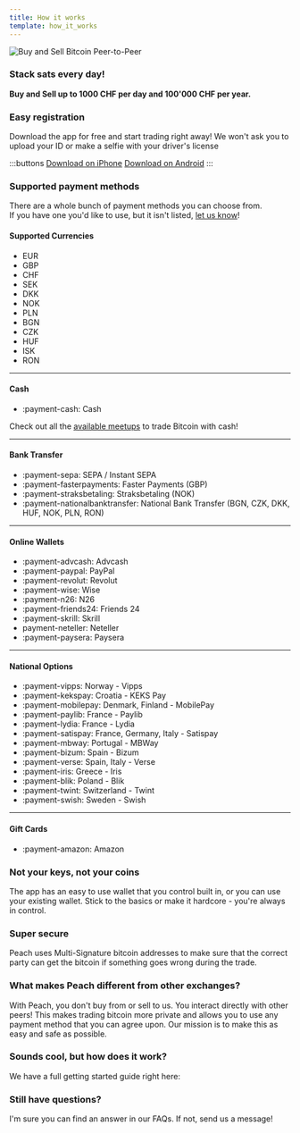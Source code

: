 ```yaml
---
title: How it works
template: how_it_works
---
```

<!--[teaser]-->
![Buy and Sell Bitcoin Peer-to-Peer](/img/how-it-works/buy-and-sell-bitcoin-peer-to-peer.png)

### Stack sats <span>every day</span>!

**Buy and Sell up to 1000 CHF per day and 100'000 CHF per year.**

<!--[easy_registration]-->
### Easy registration

Download the app for free and start trading right away! We won't ask you to upload your ID or make a selfie with your driver's license

:::buttons
[Download on iPhone]($iosUrl$)
[Download on Android]($androidUrl$)
:::

<!--[payment_methods]-->
### Supported payment methods

There are a whole bunch of payment methods you can choose from.<br>
If you have one you'd like to use, but it isn't listed, [let us know](mailto:$contactEmail$?subject=Payment%20method)!

#### Supported Currencies

- EUR
- GBP
- CHF
- SEK
- DKK
- NOK
- PLN
- BGN
- CZK
- HUF
- ISK
- RON

---

#### Cash

- :payment-cash: Cash

Check out all the [available meetups](/for-meetups/) to trade Bitcoin with cash!

---

#### Bank Transfer

- :payment-sepa: SEPA / Instant SEPA
- :payment-fasterpayments: Faster Payments (GBP)
- :payment-straksbetaling: Straksbetaling (NOK)
- :payment-nationalbanktransfer: National Bank Transfer (BGN, CZK, DKK, HUF, NOK, PLN, RON)

---

#### Online Wallets

- :payment-advcash: Advcash
- :payment-paypal: PayPal
- :payment-revolut: Revolut
- :payment-wise: Wise
- :payment-n26: N26
- :payment-friends24: Friends 24
- :payment-skrill: Skrill
- payment-neteller: Neteller
- :payment-paysera: Paysera

---

#### National Options

- :payment-vipps: Norway - Vipps
- :payment-kekspay: Croatia - KEKS Pay
- :payment-mobilepay: Denmark, Finland - MobilePay
- :payment-paylib: France - Paylib
- :payment-lydia: France - Lydia
- :payment-satispay: France, Germany, Italy - Satispay
- :payment-mbway: Portugal - MBWay
- :payment-bizum: Spain - Bizum
- :payment-verse: Spain, Italy - Verse
- :payment-iris: Greece - Iris
- :payment-blik: Poland - Blik
- :payment-twint: Switzerland - Twint
- :payment-swish: Sweden - Swish

---

#### Gift Cards

- :payment-amazon: Amazon

<!--[self_custody]-->
### Not your keys, not your coins

The app has an easy to use wallet that you control built in, or you can use your existing wallet. Stick to the basics or make it hardcore - you're always in control.

<!--[security]-->
### Super secure

Peach uses Multi-Signature bitcoin addresses to make sure that the correct party can get the bitcoin if something goes wrong during the trade.

<!--[difference]-->
### What makes Peach different from other exchanges?

With Peach, you don't buy from or sell to us.
You interact directly with other peers!
This makes trading bitcoin more private and allows you to use any payment method that you can agree upon.
Our mission is to make this as easy and safe as possible.  

<!--[sounds_cool]-->
### Sounds cool, but how does it work?

We have a full getting started guide right here:

<!--[questions]-->
### Still have questions?

I'm sure you can find an answer in our FAQs.
If not, send us a message!
